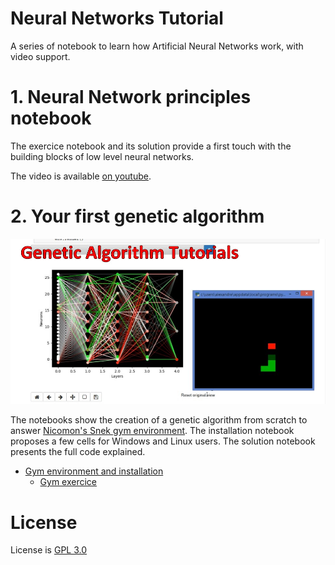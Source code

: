 # Neural Networks Tutorial

A series of notebook to learn how Artificial Neural Networks work, with video support.


# 1. Neural Network principles notebook

The exercice notebook and its solution provide a first touch with the building blocks of low level neural networks.

The video is available [on youtube](https://www.youtube.com/watch?v=XJu-ZzE3sUo&list=PL_mqLx7AmDzeG5kXYbhllIaLiZIALla3P).


# 2. Your first genetic algorithm

![alt text](ipynb_images/Presentation.jpg)

The notebooks show the creation of a genetic algorithm from scratch to answer [Nicomon's Snek gym environment](https://github.com/nicomon24/Sneks).
The installation notebook proposes a few cells for Windows and Linux users.
The solution notebook presents the full code explained.


- [Gym environment and installation](https://www.youtube.com/watch?v=VEh8nwQtTwE&list=PL_mqLx7AmDzeG5kXYbhllIaLiZIALla3P&index=2)
  - [Gym exercice](https://www.youtube.com/watch?v=y8qF6guwvl4&list=PL_mqLx7AmDzeG5kXYbhllIaLiZIALla3P&index=3)


# License

License is [GPL 3.0](LICENSE)
